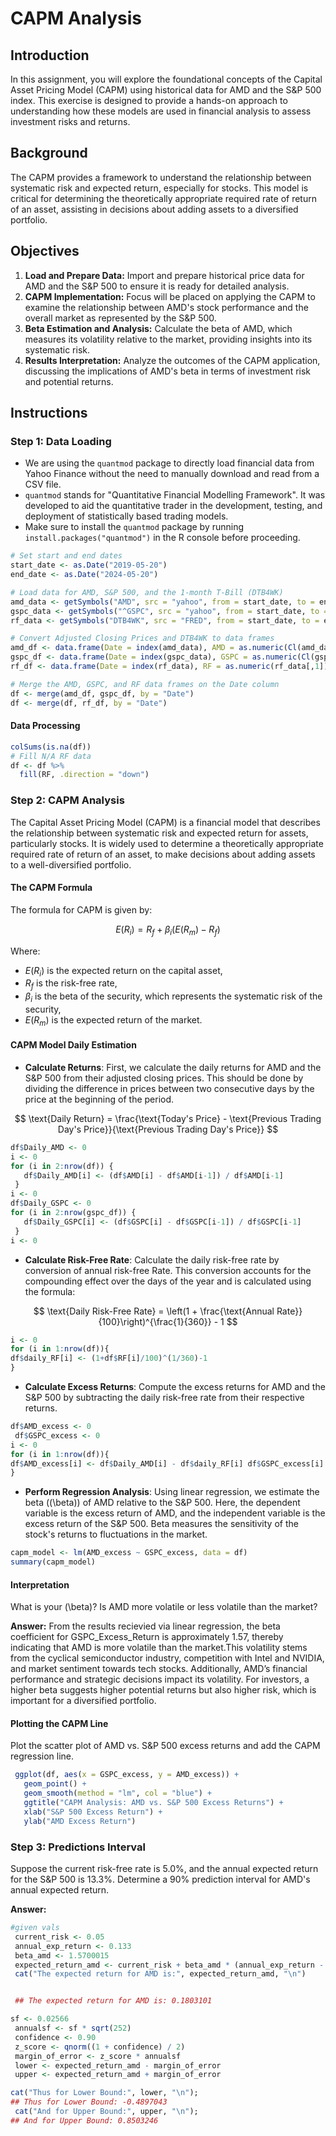 
# CAPM Analysis

## Introduction

In this assignment, you will explore the foundational concepts of the Capital Asset Pricing Model (CAPM) using historical data for AMD and the S&P 500 index. This exercise is designed to provide a hands-on approach to understanding how these models are used in financial analysis to assess investment risks and returns.

## Background

The CAPM provides a framework to understand the relationship between systematic risk and expected return, especially for stocks. This model is critical for determining the theoretically appropriate required rate of return of an asset, assisting in decisions about adding assets to a diversified portfolio.

## Objectives

1. **Load and Prepare Data:** Import and prepare historical price data for AMD and the S&P 500 to ensure it is ready for detailed analysis.
2. **CAPM Implementation:** Focus will be placed on applying the CAPM to examine the relationship between AMD's stock performance and the overall market as represented by the S&P 500.
3. **Beta Estimation and Analysis:** Calculate the beta of AMD, which measures its volatility relative to the market, providing insights into its systematic risk.
4. **Results Interpretation:** Analyze the outcomes of the CAPM application, discussing the implications of AMD's beta in terms of investment risk and potential returns.

## Instructions

### Step 1: Data Loading

- We are using the `quantmod` package to directly load financial data from Yahoo Finance without the need to manually download and read from a CSV file.
- `quantmod` stands for "Quantitative Financial Modelling Framework". It was developed to aid the quantitative trader in the development, testing, and deployment of statistically based trading models.
- Make sure to install the `quantmod` package by running `install.packages("quantmod")` in the R console before proceeding.

```r
# Set start and end dates
start_date <- as.Date("2019-05-20")
end_date <- as.Date("2024-05-20")

# Load data for AMD, S&P 500, and the 1-month T-Bill (DTB4WK)
amd_data <- getSymbols("AMD", src = "yahoo", from = start_date, to = end_date, auto.assign = FALSE)
gspc_data <- getSymbols("^GSPC", src = "yahoo", from = start_date, to = end_date, auto.assign = FALSE)
rf_data <- getSymbols("DTB4WK", src = "FRED", from = start_date, to = end_date, auto.assign = FALSE)

# Convert Adjusted Closing Prices and DTB4WK to data frames
amd_df <- data.frame(Date = index(amd_data), AMD = as.numeric(Cl(amd_data)))
gspc_df <- data.frame(Date = index(gspc_data), GSPC = as.numeric(Cl(gspc_data)))
rf_df <- data.frame(Date = index(rf_data), RF = as.numeric(rf_data[,1]))  # Accessing the first column of rf_data

# Merge the AMD, GSPC, and RF data frames on the Date column
df <- merge(amd_df, gspc_df, by = "Date")
df <- merge(df, rf_df, by = "Date")
```

#### Data Processing 
```r
colSums(is.na(df))
# Fill N/A RF data
df <- df %>%
  fill(RF, .direction = "down") 
```

### Step 2: CAPM Analysis

The Capital Asset Pricing Model (CAPM) is a financial model that describes the relationship between systematic risk and expected return for assets, particularly stocks. It is widely used to determine a theoretically appropriate required rate of return of an asset, to make decisions about adding assets to a well-diversified portfolio.

#### The CAPM Formula
The formula for CAPM is given by:

$$
E(R_i) = R_f + \beta_i (E(R_m) - R_f)
$$

Where:

- $E(R_i)$ is the expected return on the capital asset,
- $R_f$ is the risk-free rate,
- $\beta_i$ is the beta of the security, which represents the systematic risk of the security,
- $E(R_m)$ is the expected return of the market.



#### CAPM Model Daily Estimation

- **Calculate Returns**: First, we calculate the daily returns for AMD and the S&P 500 from their adjusted closing prices. This should be done by dividing the difference in prices between two consecutive days by the price at the beginning of the period.
  
$$
\text{Daily Return} = \frac{\text{Today's Price} - \text{Previous Trading Day's Price}}{\text{Previous Trading Day's Price}}
$$

```r
df$Daily_AMD <- 0
i <- 0
for (i in 2:nrow(df)) {
   df$Daily_AMD[i] <- (df$AMD[i] - df$AMD[i-1]) / df$AMD[i-1]
 }
i <- 0
df$Daily_GSPC <- 0
for (i in 2:nrow(gspc_df)) {
   df$Daily_GSPC[i] <- (df$GSPC[i] - df$GSPC[i-1]) / df$GSPC[i-1]
 }
i <- 0
```

- **Calculate Risk-Free Rate**: Calculate the daily risk-free rate by conversion of annual risk-free Rate. This conversion accounts for the compounding effect over the days of the year and is calculated using the formula:
  
$$
\text{Daily Risk-Free Rate} = \left(1 + \frac{\text{Annual Rate}}{100}\right)^{\frac{1}{360}} - 1
$$

```r
i <- 0
for (i in 1:nrow(df)){
df$daily_RF[i] <- (1+df$RF[i]/100)^(1/360)-1
}
```


- **Calculate Excess Returns**: Compute the excess returns for AMD and the S&P 500 by subtracting the daily risk-free rate from their respective returns.

```r
df$AMD_excess <- 0
 df$GSPC_excess <- 0
i <- 0
for (i in 1:nrow(df)){
df$AMD_excess[i] <- df$Daily_AMD[i] - df$daily_RF[i] df$GSPC_excess[i] <- df$Daily_GSPC[i] - df$daily_RF[i]
}
```


- **Perform Regression Analysis**: Using linear regression, we estimate the beta (\(\beta\)) of AMD relative to the S&P 500. Here, the dependent variable is the excess return of AMD, and the independent variable is the excess return of the S&P 500. Beta measures the sensitivity of the stock's returns to fluctuations in the market.

```r
capm_model <- lm(AMD_excess ~ GSPC_excess, data = df)
summary(capm_model)
```


#### Interpretation

What is your \(\beta\)? Is AMD more volatile or less volatile than the market?

**Answer:**
From the results recievied via linear regression, the beta coefficient for GSPC_Excess_Return is approximately 1.57, thereby indicating that AMD is more volatile than the market.This volatility stems from the cyclical semiconductor industry, competition with Intel and NVIDIA, and market sentiment towards tech stocks. Additionally, AMD’s financial performance and strategic decisions impact its volatility. For investors, a higher beta suggests higher potential returns but also higher risk, which is important for a diversified portfolio.



#### Plotting the CAPM Line
Plot the scatter plot of AMD vs. S&P 500 excess returns and add the CAPM regression line.

```r
 ggplot(df, aes(x = GSPC_excess, y = AMD_excess)) +
   geom_point() +
   geom_smooth(method = "lm", col = "blue") +
   ggtitle("CAPM Analysis: AMD vs. S&P 500 Excess Returns") +
   xlab("S&P 500 Excess Return") +
   ylab("AMD Excess Return")
```

### Step 3: Predictions Interval
Suppose the current risk-free rate is 5.0%, and the annual expected return for the S&P 500 is 13.3%. Determine a 90% prediction interval for AMD's annual expected return.



**Answer:**

```r
#given vals
 current_risk <- 0.05
 annual_exp_return <- 0.133
 beta_amd <- 1.5700015
 expected_return_amd <- current_risk + beta_amd * (annual_exp_return - current_risk)
 cat("The expected return for AMD is:", expected_return_amd, "\n")


 ## The expected return for AMD is: 0.1803101

sf <- 0.02566
 annualsf <- sf * sqrt(252)
 confidence <- 0.90
 z_score <- qnorm((1 + confidence) / 2)
 margin_of_error <- z_score * annualsf
 lower <- expected_return_amd - margin_of_error
 upper <- expected_return_amd + margin_of_error

cat("Thus for Lower Bound:", lower, "\n");
## Thus for Lower Bound: -0.4897043
 cat("And for Upper Bound:", upper, "\n");
## And for Upper Bound: 0.8503246
```
